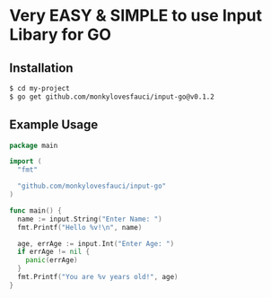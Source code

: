 # Very EASY & SIMPLE to use Input Libary for GO

## Installation

```bash
$ cd my-project
$ go get github.com/monkylovesfauci/input-go@v0.1.2
```

## Example Usage

```go
package main

import (
  "fmt"

  "github.com/monkylovesfauci/input-go"
)

func main() {
  name := input.String("Enter Name: ")
  fmt.Printf("Hello %v!\n", name)

  age, errAge := input.Int("Enter Age: ")
  if errAge != nil {
    panic(errAge)
  }
  fmt.Printf("You are %v years old!", age)
}

```

